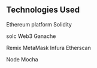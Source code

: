 ## Technologies Used
Ethereum platform
Solidity 

solc
Web3 
Ganache

Remix
MetaMask
Infura
Etherscan

Node
Mocha
